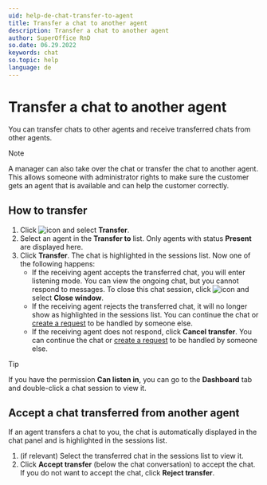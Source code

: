 ```yaml
---
uid: help-de-chat-transfer-to-agent
title: Transfer a chat to another agent
description: Transfer a chat to another agent
author: SuperOffice RnD
so.date: 06.29.2022
keywords: chat
so.topic: help
language: de
---
```


# Transfer a chat to another agent

You can transfer chats to other agents and receive transferred chats from other agents.

> [!NOTE]
> A manager can also take over the chat or transfer the chat to another agent. This allows someone with administrator rights to make sure the customer gets an agent that is available and can help the customer correctly.

## How to transfer

1. Click ![icon][img1] and select **Transfer**.
2. Select an agent in the **Transfer to** list. Only agents with status **Present** are displayed here.
3. Click **Transfer**. The chat is highlighted in the sessions list. Now one of the following happens:
    * If the receiving agent accepts the transferred chat, you will enter listening mode. You can view the ongoing chat, but you cannot respond to messages. To close this chat session, click ![icon][img1] and select **Close window**.
    * If the receiving agent rejects the transferred chat, it will no longer show as highlighted in the sessions list. You can continue the chat or [create a request][1] to be handled by someone else.
    * If the receiving agent does not respond, click **Cancel transfer**. You can continue the chat or [create a request][1] to be handled by someone else.

> [!TIP]
> If you have the permission **Can listen in**, you can go to the **Dashboard** tab and double-click a chat session to view it.

## Accept a chat transferred from another agent

If an agent transfers a chat to you, the chat is automatically displayed in the chat panel and is highlighted in the sessions list.

1. (if relevant) Select the transferred chat in the sessions list to view it.
2. Click **Accept transfer** (below the chat conversation) to accept the chat. If you do not want to accept the chat, click **Reject transfer**.

<!-- Referenced links -->
[1]: create-request.md

<!-- Referenced images -->
[img1]: ../../../media/icons/btn-menu.png

